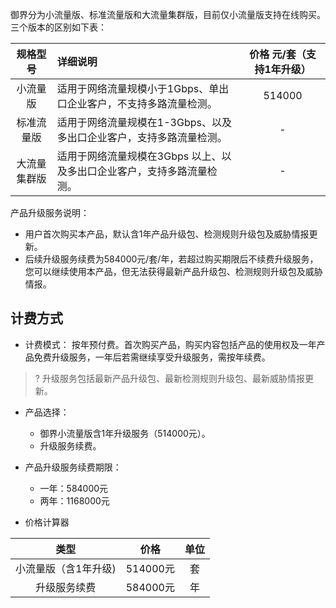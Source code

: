 御界分为小流量版、标准流量版和大流量集群版，目前仅小流量版支持在线购买。三个版本的区别如下表：

规格型号 | 详细说明 | 价格 元/套（支持1年升级）
:-: | :- | :-:
小流量版 | 适用于网络流量规模小于1Gbps、单出口企业客户，不支持多路流量检测。 | 514000
标准流量版 | 适用于网络流量规模在1-3Gbps、以及多出口企业客户，支持多路流量检测。 | -
大流量集群版 | 适用于网络流量规模在3Gbps 以上、以及多出口企业客户，支持多路流量检测。 | -

产品升级服务说明：
- 用户首次购买本产品，默认含1年产品升级包、检测规则升级包及威胁情报更新。
- 后续升级服务续费为584000元/套/年，若超过购买期限后不续费升级服务，您可以继续使用本产品，但无法获得最新产品升级包、检测规则升级包及威胁情报。


## 计费方式
- 计费模式：
按年预付费。首次购买产品，购买内容包括产品的使用权及一年产品免费升级服务，一年后若需继续享受升级服务，需按年续费。
>? 升级服务包括最新产品升级包、最新检测规则升级包、最新威胁情报更新。


- 产品选择：
   - 御界小流量版含1年升级服务（514000元）。
   - 升级服务续费。

- 产品升级服务续费期限：
   - 一年：584000元
   - 两年：1168000元

- 价格计算器

类型 | 价格 | 单位
:-: | :-: | :-:
小流量版（含1年升级) | 514000元 | 套
升级服务续费 | 584000元 | 年

